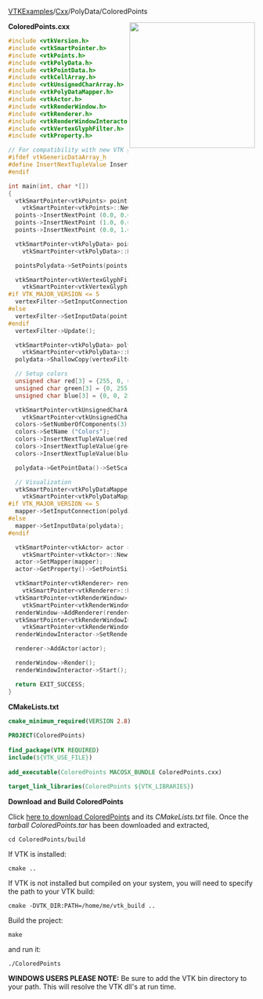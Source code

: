 [VTKExamples](Home)/[Cxx](Cxx)/PolyData/ColoredPoints

<img align="right" src="https://github.com/lorensen/VTKExamples/raw/master/Testing/Baseline/PolyData/TestColoredPoints.png" width="256" />

**ColoredPoints.cxx**
```c++
#include <vtkVersion.h>
#include <vtkSmartPointer.h>
#include <vtkPoints.h>
#include <vtkPolyData.h>
#include <vtkPointData.h>
#include <vtkCellArray.h>
#include <vtkUnsignedCharArray.h>
#include <vtkPolyDataMapper.h>
#include <vtkActor.h>
#include <vtkRenderWindow.h>
#include <vtkRenderer.h>
#include <vtkRenderWindowInteractor.h>
#include <vtkVertexGlyphFilter.h>
#include <vtkProperty.h>

// For compatibility with new VTK generic data arrays
#ifdef vtkGenericDataArray_h
#define InsertNextTupleValue InsertNextTypedTuple
#endif

int main(int, char *[])
{
  vtkSmartPointer<vtkPoints> points =
    vtkSmartPointer<vtkPoints>::New();
  points->InsertNextPoint (0.0, 0.0, 0.0);
  points->InsertNextPoint (1.0, 0.0, 0.0);
  points->InsertNextPoint (0.0, 1.0, 0.0);

  vtkSmartPointer<vtkPolyData> pointsPolydata =
    vtkSmartPointer<vtkPolyData>::New();

  pointsPolydata->SetPoints(points);

  vtkSmartPointer<vtkVertexGlyphFilter> vertexFilter =
    vtkSmartPointer<vtkVertexGlyphFilter>::New();
#if VTK_MAJOR_VERSION <= 5
  vertexFilter->SetInputConnection(pointsPolydata->GetProducerPort());
#else
  vertexFilter->SetInputData(pointsPolydata);
#endif
  vertexFilter->Update();

  vtkSmartPointer<vtkPolyData> polydata =
    vtkSmartPointer<vtkPolyData>::New();
  polydata->ShallowCopy(vertexFilter->GetOutput());

  // Setup colors
  unsigned char red[3] = {255, 0, 0};
  unsigned char green[3] = {0, 255, 0};
  unsigned char blue[3] = {0, 0, 255};

  vtkSmartPointer<vtkUnsignedCharArray> colors =
    vtkSmartPointer<vtkUnsignedCharArray>::New();
  colors->SetNumberOfComponents(3);
  colors->SetName ("Colors");
  colors->InsertNextTupleValue(red);
  colors->InsertNextTupleValue(green);
  colors->InsertNextTupleValue(blue);

  polydata->GetPointData()->SetScalars(colors);

  // Visualization
  vtkSmartPointer<vtkPolyDataMapper> mapper =
    vtkSmartPointer<vtkPolyDataMapper>::New();
#if VTK_MAJOR_VERSION <= 5
  mapper->SetInputConnection(polydata->GetProducerPort());
#else
  mapper->SetInputData(polydata);
#endif

  vtkSmartPointer<vtkActor> actor =
    vtkSmartPointer<vtkActor>::New();
  actor->SetMapper(mapper);
  actor->GetProperty()->SetPointSize(5);

  vtkSmartPointer<vtkRenderer> renderer =
    vtkSmartPointer<vtkRenderer>::New();
  vtkSmartPointer<vtkRenderWindow> renderWindow =
    vtkSmartPointer<vtkRenderWindow>::New();
  renderWindow->AddRenderer(renderer);
  vtkSmartPointer<vtkRenderWindowInteractor> renderWindowInteractor =
    vtkSmartPointer<vtkRenderWindowInteractor>::New();
  renderWindowInteractor->SetRenderWindow(renderWindow);

  renderer->AddActor(actor);

  renderWindow->Render();
  renderWindowInteractor->Start();

  return EXIT_SUCCESS;
}
```
**CMakeLists.txt**
```cmake
cmake_minimum_required(VERSION 2.8)
 
PROJECT(ColoredPoints)
 
find_package(VTK REQUIRED)
include(${VTK_USE_FILE})
 
add_executable(ColoredPoints MACOSX_BUNDLE ColoredPoints.cxx)
 
target_link_libraries(ColoredPoints ${VTK_LIBRARIES})
```

**Download and Build ColoredPoints**

Click [here to download ColoredPoints](https://github.com/lorensen/VTKWikiExamplesTarballs/raw/master/ColoredPoints.tar) and its *CMakeLists.txt* file.
Once the *tarball ColoredPoints.tar* has been downloaded and extracted,
```
cd ColoredPoints/build 
```
If VTK is installed:
```
cmake ..
```
If VTK is not installed but compiled on your system, you will need to specify the path to your VTK build:
```
cmake -DVTK_DIR:PATH=/home/me/vtk_build ..
```
Build the project:
```
make
```
and run it:
```
./ColoredPoints
```
**WINDOWS USERS PLEASE NOTE:** Be sure to add the VTK bin directory to your path. This will resolve the VTK dll's at run time.

